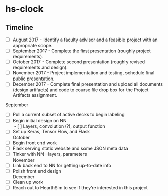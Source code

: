 # hs-clock

## Timeline
- [ ] August 2017 - Identify a faculty advisor and a feasible project with an appropriate scope.  
- [ ] September 2017 - Complete the first presentation (roughly project requirements).  
- [ ] October 2017 - Complete second presentation (roughly revised requirements and design).  
- [ ] November 2017 - Project implementation and testing, schedule final public presentation.  
- [ ] December 2017 - Complete final presentation and upload all documents (design artifacts) and
code to course file drop box for the Project Artifacts assignment.

September
- [ ] Pull a current subset of active decks to begin labeling  
- [ ] Begin initial design on NN   
  - [ ] Layers, convolution (?), output function   
- [ ] Set up Keras, Tensor Flow, and Flask  
October  
- [ ] Begin front end work  
- [ ] Flask serving static website and some JSON meta data  
- [ ] Tinker with NN--layers, parameters  
November  
- [ ] Link back end to NN for getting up-to-date info  
- [ ] Polish front end design  
December  
- [ ] Clean up work  
- [ ] Reach out to HearthSim to see if they’re interested in this project   
